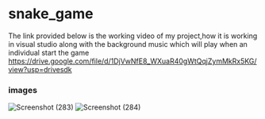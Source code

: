 # snake_game 
The link provided below is the working video of my project,how it is working in visual studio
along with the background music which will play when an individual start the game
https://drive.google.com/file/d/1DjVwNfE8_WXuaR40gWtQqjZymMkRx5KG/view?usp=drivesdk

### images
![Screenshot (283)](https://user-images.githubusercontent.com/56720185/99884674-e2a60100-2be4-11eb-8195-41f0b61186fa.png)
![Screenshot (284)](https://user-images.githubusercontent.com/56720185/99884742-521bf080-2be5-11eb-8325-2db61e1cec92.png)
